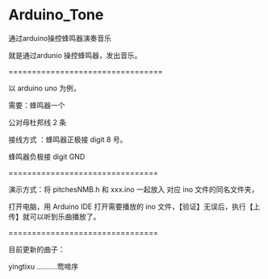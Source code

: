 # Arduino_Tone

通过arduino操控蜂鸣器演奏音乐

就是通过ardunio 操控蜂鸣器，发出音乐。

=================================

以 arduino uno 为例，

需要：蜂鸣器一个

   公对母杜邦线 2 条


接线方式 ：蜂鸣器正极接 digit 8 号。
          
   蜂鸣器负极接 digit GND 
    
================================  
    

演示方式：将 pitchesNMB.h 和 xxx.ino 一起放入 对应 ino 文件的同名文件夹，

   打开电脑，用 Arduino IDE 打开需要播放的 ino 文件，【验证】无误后，执行【上传】就可以听到乐曲播放了。

================================

目前更新的曲子：

yingtixu ..........莺啼序 
